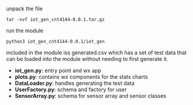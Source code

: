 unpack the file
```
tar -xvf iot_gen_cnt4144-0.0.1.tar.gz
```

run the module
```
python3 iot_gen_cnt4144-0.0.1/iot_gen
```

included in the module iss generated.csv which has a set of
test data that can be loaded into the module without
needing to first generate it.

- **iot_gen.py**: entry point and wx app
- **plots.py**: contains wx components for the stats charts
- **DataLoader.py**: handles generating the test data
- **UserFactory.py**: schema and factory for user
- **SensorArray.py**: schema for sensor array and sensor classes
